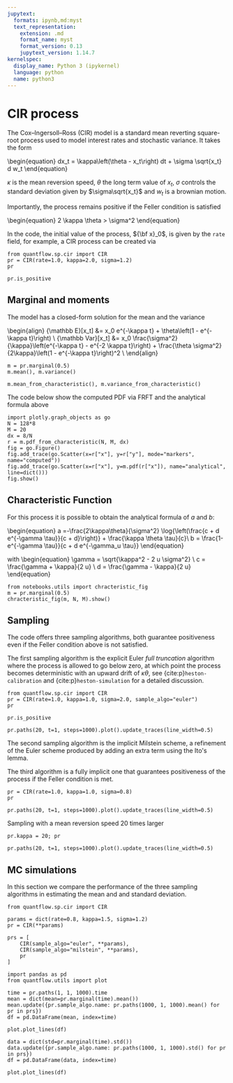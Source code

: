 ```yaml
---
jupytext:
  formats: ipynb,md:myst
  text_representation:
    extension: .md
    format_name: myst
    format_version: 0.13
    jupytext_version: 1.14.7
kernelspec:
  display_name: Python 3 (ipykernel)
  language: python
  name: python3
---
```


# CIR process

The Cox–Ingersoll–Ross (CIR) model is a standard mean reverting square-root process used to model interest rates and stochastic variance. It takes the form

\begin{equation}
 dx_t = \kappa\left(\theta - x_t\right) dt + \sigma \sqrt{x_t} d w_t
\end{equation}

$\kappa$ is the mean reversion speed, $\theta$ the long term value of $x_t$, $\sigma$ controls the standard deviation given by $\sigma\sqrt{x_t}$ and $w_t$ is a brownian motion.

Importantly, the process remains positive if the Feller condition is satisfied

\begin{equation}
 2 \kappa \theta > \sigma^2
\end{equation}

In the code, the initial value of the process, ${\bf x}_0$, is given by the `rate` field, for example, a CIR process can be created via 

```{code-cell} ipython3
from quantflow.sp.cir import CIR
pr = CIR(rate=1.0, kappa=2.0, sigma=1.2)
pr
```

```{code-cell} ipython3
pr.is_positive
```

## Marginal and moments

The model has a closed-form solution for the mean and the variance

\begin{align}
{\mathbb E}[x_t] &= x_0 e^{-\kappa t} + \theta\left(1 - e^{-\kappa t}\right) \\
{\mathbb Var}[x_t] &= x_0 \frac{\sigma^2}{\kappa}\left(e^{-\kappa t} - e^{-2 \kappa t}\right) + \frac{\theta \sigma^2}{2\kappa}\left(1 - e^{-\kappa t}\right)^2 \\
\end{align}

```{code-cell} ipython3
m = pr.marginal(0.5)
m.mean(), m.variance()
```

```{code-cell} ipython3
m.mean_from_characteristic(), m.variance_from_characteristic()
```

The code below show the computed PDF via FRFT and the analytical formula above

```{code-cell} ipython3
import plotly.graph_objects as go
N = 128*8
M = 20
dx = 8/N
r = m.pdf_from_characteristic(N, M, dx)
fig = go.Figure()
fig.add_trace(go.Scatter(x=r["x"], y=r["y"], mode="markers", name="computed"))
fig.add_trace(go.Scatter(x=r["x"], y=m.pdf(r["x"]), name="analytical", line=dict()))
fig.show()
```

## Characteristic Function

For this process it is possible to obtain the analytical formula of $a$ and $b$:

\begin{equation}
a =-\frac{2\kappa\theta}{\sigma^2} \log{\left(\frac{c + d e^{-\gamma \tau}}{c + d}\right)} + \frac{\kappa \theta \tau}{c}\\
b = \frac{1-e^{-\gamma \tau}}{c + d e^{-\gamma_u \tau}}
\end{equation}

with
\begin{equation}
\gamma = \sqrt{\kappa^2 - 2 u \sigma^2} \\
c = \frac{\gamma + \kappa}{2 u} \\
d = \frac{\gamma - \kappa}{2 u}
\end{equation}

```{code-cell} ipython3
from notebooks.utils import chracteristic_fig
m = pr.marginal(0.5)
chracteristic_fig(m, N, M).show()
```

## Sampling

The code offers three sampling algorithms, both guarantee positiveness even if the Feller condition above is not satisfied.

The first sampling algorithm is the explicit Euler *full truncation* algorithm where the process is allowed to go below zero, at which point the process becomes deterministic with an upward drift of $\kappa \theta$, see {cite:p}`heston-calibration` and {cite:p}`heston-simulation` for a detailed discussion.

```{code-cell} ipython3
from quantflow.sp.cir import CIR
pr = CIR(rate=1.0, kappa=1.0, sigma=2.0, sample_algo="euler")
pr
```

```{code-cell} ipython3
pr.is_positive
```

```{code-cell} ipython3
pr.paths(20, t=1, steps=1000).plot().update_traces(line_width=0.5)
```

The second sampling algorithm is the implicit Milstein scheme, a refinement of the Euler scheme produced by adding an extra term using the Ito's lemma.

The third algorithm is a fully implicit one that guarantees positiveness of the process if the Feller condition is met.

```{code-cell} ipython3
pr = CIR(rate=1.0, kappa=1.0, sigma=0.8)
pr
```

```{code-cell} ipython3
pr.paths(20, t=1, steps=1000).plot().update_traces(line_width=0.5)
```


Sampling with a mean reversion speed 20 times larger

```{code-cell} ipython3
pr.kappa = 20; pr
```

```{code-cell} ipython3
pr.paths(20, t=1, steps=1000).plot().update_traces(line_width=0.5)
```

## MC simulations

In this section we compare the performance of the three sampling algorithms in estimating the mean and and standard deviation.

```{code-cell} ipython3
from quantflow.sp.cir import CIR

params = dict(rate=0.8, kappa=1.5, sigma=1.2)
pr = CIR(**params)

prs = [
    CIR(sample_algo="euler", **params),
    CIR(sample_algo="milstein", **params),
    pr
]
```

```{code-cell} ipython3
import pandas as pd
from quantflow.utils import plot

time = pr.paths(1, 1, 1000).time
mean = dict(mean=pr.marginal(time).mean())
mean.update({pr.sample_algo.name: pr.paths(1000, 1, 1000).mean() for pr in prs})
df = pd.DataFrame(mean, index=time)

plot.plot_lines(df)
```

```{code-cell} ipython3
data = dict(std=pr.marginal(time).std())
data.update({pr.sample_algo.name: pr.paths(1000, 1, 1000).std() for pr in prs})
df = pd.DataFrame(data, index=time)

plot.plot_lines(df)
```

```{code-cell} ipython3

```
